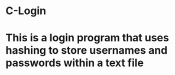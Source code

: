 # C-Login
# This is a login program that uses hashing to store usernames and passwords within a text file
